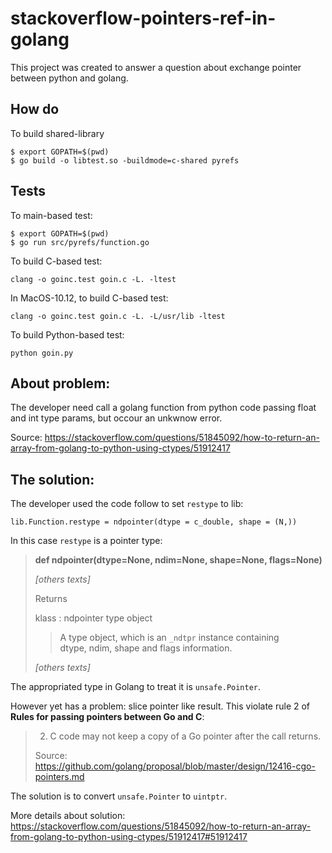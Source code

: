 # stackoverflow-pointers-ref-in-golang

This project was created to answer a question about exchange pointer between python and golang.

## How do

To build shared-library
```
$ export GOPATH=$(pwd) 
$ go build -o libtest.so -buildmode=c-shared pyrefs
```

## Tests

To main-based test:
```
$ export GOPATH=$(pwd) 
$ go run src/pyrefs/function.go
```

To build C-based test:
```
clang -o goinc.test goin.c -L. -ltest
```

In MacOS-10.12, to build C-based test:
```
clang -o goinc.test goin.c -L. -L/usr/lib -ltest
```

To build Python-based test:
```
python goin.py
```

## About problem:

The developer need call a golang function from python code passing float and int type params, but occour an unkwnow error.

Source: https://stackoverflow.com/questions/51845092/how-to-return-an-array-from-golang-to-python-using-ctypes/51912417

## The solution:

The developer used the code follow to set ```restype``` to lib:


    lib.Function.restype = ndpointer(dtype = c_double, shape = (N,))

In this case ```restype``` is a pointer type:

> **def ndpointer(dtype=None, ndim=None, shape=None, flags=None)** 
> 
> *[others texts]*
>
> Returns
> 
> klass : ndpointer type object
> 
>   >A type object, which is an `_ndtpr` instance containing  
>   >dtype, ndim, shape and flags information.
>
> *[others texts]*

The appropriated type in Golang to treat it is ```unsafe.Pointer```.

However yet has a problem: slice pointer like result. This violate rule 2 of **Rules for passing pointers between Go and C**:

> 2. C code may not keep a copy of a Go pointer after the call returns.
> 
> Source: https://github.com/golang/proposal/blob/master/design/12416-cgo-pointers.md

The solution is to convert ```unsafe.Pointer``` to ```uintptr```. 

More details about solution: https://stackoverflow.com/questions/51845092/how-to-return-an-array-from-golang-to-python-using-ctypes/51912417#51912417


<!-- About C-interop, unsafe
For the purposes of C-interop, unsafe.Pointer(&bytes) will create a pointer to the first byte of the slice, which is not the first byte of the data (which is usually what C expects)--for this reason, you should use unsafe.Pointer(&bytes[0]) -->

